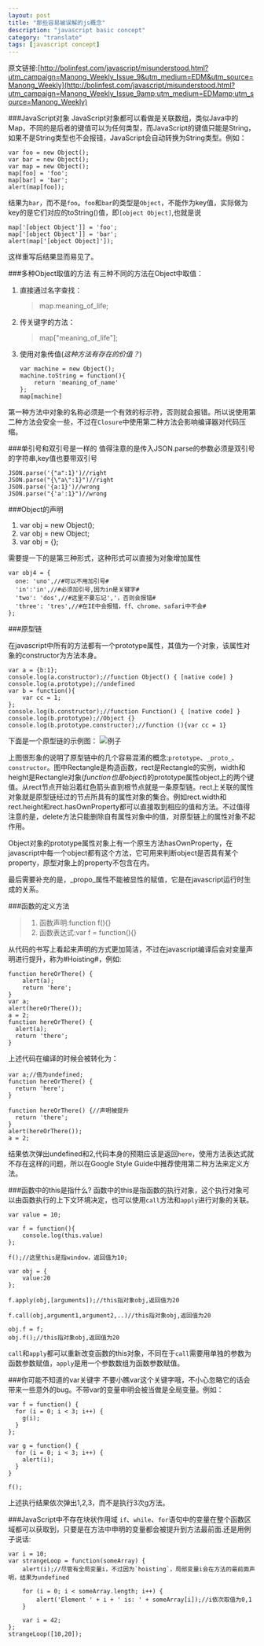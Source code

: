 ```yaml
---
layout: post
title: "那些容易被误解的js概念"
description: "javascript basic concept"
category: "translate"
tags: [javascript concept]
---
```

<!-- {% include JB/setup %} -->

原文链接:[http://bolinfest.com/javascript/misunderstood.html?utm_campaign=Manong_Weekly_Issue_9&utm_medium=EDM&utm_source=Manong_Weekly](http://bolinfest.com/javascript/misunderstood.html?utm_campaign=Manong_Weekly_Issue_9amp;utm_medium=EDMamp;utm_source=Manong_Weekly)

###JavaScript对象
JavaScript对象都可以看做是关联数组，类似Java中的Map，不同的是后者的键值可以为任何类型，而JavaScript的键值只能是String，如果不是String类型也不会报错，JavaScript会自动转换为String类型。例如：

	var foo = new Object();
	var bar = new Object();
	var map = new Object();
	map[foo] = 'foo';
	map[bar] = 'bar';
	alert(map[foo]);

结果为`bar`，而不是`foo`。`foo`和`bar`的类型是`Object`，不能作为key值，实际做为key的是它们对应的toString()值，即`[object Object]`,也就是说

	map['[object Object']] = 'foo';
	map['[object Object']] = 'bar';
	alert(map['[object Object]']);

这样重写后结果显而易见了。

###多种Object取值的方法
有三种不同的方法在Object中取值：

1.	直接通过名字查找：

	>map.meaning_of_life;
2.  传关键字的方法：

	>map\["meaning_of_life"\];
3.  使用对象传值(*这种方法有存在的价值？*)
	
		var machine = new Object();
		machine.toString = function(){
		    return 'meaning_of_name'
		};
		map[machine]

第一种方法中对象的名称必须是一个有效的标示符，否则就会报错。所以说使用第二种方法会安全一些，不过在`Closure`中使用第二种方法会影响编译器对代码压缩。

###单引号和双引号是一样的
值得注意的是传入JSON.parse的参数必须是双引号的字符串,key值也要带双引号

	JSON.parse('{"a":1}')//right
	JSON.parse("{\"a\":1}")//right
	JSON.parse('{a:1}')//wrong
	JSON.parse("{'a':1}")//wrong

###Object的声明

1.    var obj = new Object();
2.    var obj = new Object;
3.    var obj = {};

需要提一下的是第三种形式，这种形式可以直接为对象增加属性

	var obj4 = {
	  one: 'uno',//#可以不用加引号#
	  'in':'in',//#必须加引号,因为in是关键字#
	  'two': 'dos',//#这里不要忘记','，否则会报错#
	  'three': 'tres',//#在IE中会报错，ff、chrome、safari中不会#
	};

###原型链

在javascript中所有的方法都有一个prototype属性，其值为一个对象，该属性对象的constructor为方法本身。

	var a = {b:1};
	console.log(a.constructor);//function Object() { [native code] } 
	console.log(a.prototype);//undefined
	var b = function(){
		var cc = 1;
	};
	console.log(b.constructor);//function Function() { [native code] } 
	console.log(b.prototype);//Object {} 
	console.log(b.prototype.constructor);//function (){var cc = 1} 

下面是一个原型链的示例图：
![例子](/assets/images/appendix_b_box_and_arrow.png)

上图很形象的说明了原型链中的几个容易混淆的概念:`prototype`、`_proto_`、`constructor`。图中Rectangle是构造函数，rect是Rectangle的实例，width和height是Rectangle对象(*function也是object*)的prototype属性object上的两个键值。从rect节点开始沿着红色箭头直到根节点就是一条原型链。rect上关联的属性对象就是原型链经过的节点所具有的属性对象的集合。例如rect.width和rect.height和rect.hasOwnProperty都可以直接取到相应的值和方法。不过值得注意的是，delete方法只能删除自有属性对象中的值，对原型链上的属性对象不起作用。

Object对象的prototype属性对象上有一个原生方法hasOwnProperty，在javascript中每一个object都有这个方法，它可用来判断object是否具有某个property，原型对象上的property不包含在内。

最后需要补充的是，_propo_属性不能被显性的赋值，它是在javascript运行时生成的关系。

###函数的定义方法

>1.    函数声明:function f(){}
>2.    函数表达式:var f = function(){}

从代码的书写上看起来声明的方式更加简洁，不过在javascript编译后会对变量声明进行提升，称为#Hoisting#，例如:

	function hereOrThere() {
		alert(a);
	  	return 'here';
	}
	var a;
	alert(hereOrThere()); 
	a = 2;
	function hereOrThere() {
	  alert(a);
	  return 'there';
	}

上述代码在编译的时候会被转化为：

	var a;//值为undefined;
	function hereOrThere() {
	  return 'here';
	}

	function hereOrThere() {//声明被提升
	  return 'there';
	}
	alert(hereOrThere()); 
	a = 2;
	
结果依次弹出undefined和2,代码本身的预期应该是返回`here`，使用方法表达式就不存在这样的问题，所以在Google Style Guide中推荐使用第二种方法来定义方法。

###函数中的this是指什么?
函数中的this是指函数的执行对象，这个执行对象可以由函数执行的上下文环境决定，也可以使用`call`方法和`apply`进行对象的关联。

	var value = 10;
	
	var f = function(){
		console.log(this.value)
	};

	f();//这里this是指window，返回值为10;
	
	var obj = {
		value:20
	};
	
	f.apply(obj,[arguments]);//this指对象obj,返回值为20
	
	f.call(obj,argument1,argument2,..)//this指对象obj,返回值为20
	
	obj.f = f;
	obj.f();//this指对象obj,返回值为20

`call`和`apply`都可以重新改变函数的this对象，不同在于`call`需要用单独的参数为函数参数赋值，`apply`是用一个参数数组为函数参数赋值。

###你可能不知道的var关键字
不要小瞧var这个关键字哦，不小心忽略它的话会带来一些意外的bug。不带var的变量申明会被当做是全局变量。例如：

	var f = function() {
	  for (i = 0; i < 3; i++) {
	    g(i);
	  } 
	};

	var g = function() {
	  for (i = 0; i < 3; i++) {
	    alert(i);
	  }
	}

	f();

上述执行结果依次弹出1,2,3，而不是执行3次g方法。

###JavaScript中不存在块状作用域
`if`、`while`、`for`语句中的变量在整个函数区域都可以获取到，只要是在方法中申明的变量都会被提升到方法最前面.还是用例子说话:

	var i = 10;
	var strangeLoop = function(someArray) {
		alert(i);//尽管有全局变量i，不过因为`hoisting`，局部变量i会在方法的最前面声明，结果为undefined

		for (i = 0; i < someArray.length; i++) {
			alert('Element ' + i + ' is: ' + someArray[i]);//i依次取值为0,1
		}

		var i = 42;
	};
	strangeLoop([10,20]);


